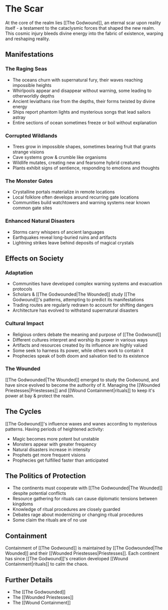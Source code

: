 # The Scar
At the core of the realm lies [[The Godwound]], an eternal scar upon reality itself - a testament to the cataclysmic forces that shaped the new realm. This cosmic injury bleeds divine energy into the fabric of existence, warping and reshaping reality.


## Manifestations

### The Raging Seas
- The oceans churn with supernatural fury, their waves reaching impossible heights
- Whirlpools appear and disappear without warning, some leading to otherworldly depths
- Ancient leviathans rise from the depths, their forms twisted by divine energy
- Ships report phantom lights and mysterious songs that lead sailors astray
- Entire sections of ocean sometimes freeze or boil without explanation

### Corrupted Wildlands
- Trees grow in impossible shapes, sometimes bearing fruit that grants strange visions
- Cave systems grow & crumble like organisms
- Wildlife mutates, creating new and fearsome hybrid creatures
- Plants exhibit signs of sentience, responding to emotions and thoughts

### The Monster Gates
- Crystalline portals materialize in remote locations
- Local folklore often develops around recurring gate locations
- Communities build watchtowers and warning systems near known common gate sites

### Enhanced Natural Disasters
- Storms carry whispers of ancient languages
- Earthquakes reveal long-buried ruins and artifacts
- Lightning strikes leave behind deposits of magical crystals


## Effects on Society

### Adaptation
- Communities have developed complex warning systems and evacuation protocols
- Scholars & [[The Godwounded|The Wounded]] study [[The Godwound]]'s patterns, attempting to predict its manifestations
- Trading routes are regularly redrawn to account for shifting dangers
- Architecture has evolved to withstand supernatural disasters

### Cultural Impact
- Religious orders debate the meaning and purpose of [[The Godwound]]
- Different cultures interpret and worship its power in various ways
- Artifacts and resources created by its influence are highly valued
- Some seek to harness its power, while others work to contain it
- Prophecies speak of both doom and salvation tied to its existence

### The Wounded
[[The Godwounded|The Wounded]] emerged to study the Godwound, and have since evolved to become the authority of it. Managing the [[Wounded Priestesses|Priestesses]] and [[Wound Containment|rituals]] to keep it's power at bay & protect the realm.


## The Cycles
[[The Godwound]]'s influence waxes and wanes according to mysterious patterns. Having periods of heightened activity:
- Magic becomes more potent but unstable
- Monsters appear with greater frequency
- Natural disasters increase in intensity
- Prophets get more frequent visions
- Prophecies get fulfilled faster than anticipated


## The Politics of Protection
- The continents must cooperate with [[The Godwounded|The Wounded]] despite potential conflicts
- Resource gathering for rituals can cause diplomatic tensions between kingdoms
- Knowledge of ritual procedures are closely guarded
- Debates rage about modernizing or changing ritual procedures
- Some claim the rituals are of no use


## Containment
Containment of [[The Godwound]] is maintained by [[The Godwounded|The Wounded]] and their [[Wounded Priestesses|Priestesses]]. Each continent has since [[The Godwound]]'s creation developed [[Wound Containment|rituals]] to calm the chaos.

## Further Details
- The [[The Godwounded]]
- The [[Wounded Priestesses]]
- The [[Wound Containment]]
